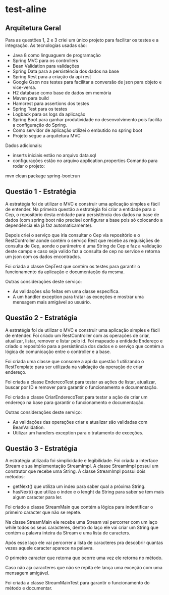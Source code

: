 # test-aline



## Arquitetura Geral ##

Para as questões 1, 2 e 3 criei um único projeto para facilitar os testes e a integração. As tecnologias usadas são:

* Java 8 como linguaguem de programação
* Spring MVC para os controllers
* Bean Validation para validações
* Spring Data para a persistência dos dados na base
* Spring Rest para a criação da api rest
* Google Gson nos testes para facilitar a conversão de json para objeto e vice-versa.
* H2 database como base de dados em memória
* Maven para build 
* Hamcrest para assertions dos testes
* Spring Test para os testes
* Logback para os logs da aplicação
* Spring Boot para ganhar produtividade no desenvolvimento pois facilita a configuração do Spring.
* Como servidor de aplicação utilizei o embutido no spring boot 
* Projeto segue a arquitetura MVC

Dados adicionais:

* inserts iniciais estão no arquivo data.sql
* configurações estão no arquivo application.properties
Comando para rodar o projeto:

mvn clean package spring-boot:run

## Questão 1 - Estratégia ##

A estratégia foi de utilizar o MVC e construir uma aplicação simples e fácil de entender.
Na primeira questão a estratégia foi criar a entidade para o Cep, o repositório desta entidade para persistência dos dados na base de dados (com spring boot não precisei configurar a base pois só colocando a dependência ela já faz automaticamente).

Depois criei o serviço que iria consultar o Cep via repositório e o RestController aonde contém o serviço Rest que recebe as requisições de consulta de Cep, aonde o parâmetro é uma String de Cep e faz a validação deste campo e caso seja valido faz a consulta de cep no service e retorna um json com os dados encontrados. 

Foi criada a classe CepTest que contém os testes para garantir o funcionamento da aplicação e documentação da mesma.

Outras considerações deste serviço:
* As validações são feitas em uma classe específica.
* A um handler exception para tratar as exceções e mostrar uma mensagem mais amigável ao usuário.

## Questão 2 - Estratégia ##

A estratégia foi de utilizar o MVC e construir uma aplicação simples e fácil de entender.
Foi criado um RestController com as operações de criar, atualizar, listar, remover e listar pelo id. Foi mapeado a entidade Endereço e criado o repositório para a persistência dos dados e o serviço que contém a lógica de comunicação entre o controller e a base. 

Foi criada uma classe que consome a api da questão 1 utilizando o RestTemplate para ser utilizada na validação da operação de criar endereço.

Foi criada a classe EnderecoTest para testar as ações de listar, atualizar, buscar por ID e remover para garantir o funcionamento e documentação.

Foi criada a classe CriarEnderecoTest para testar a ação de criar um endereço na base para garantir o funcionamento e documentação.

Outras considerações deste serviço:
* As validações das operações criar e atualizar são validadas com BeanValidation.
* Utilizar um handlers exception para o tratamento de exceções.

## Questão 3 - Estratégia ##

A estratégia utilizada foi simplicidade e legibilidade. Foi criada a interface Stream e sua implementação StreamImpl. 
A classe StreamImpl possui um construtor que recebe uma String.
A classe StreamImpl possui dois métodos:
 * getNext() que utiliza um index para saber qual a próxima String.
 * hasNext() que utiliza o index e o lenght da String para saber se tem mais algum caracter para ler.

Foi criado a classe StreamMain que contém a lógica para indentificar o primeiro caracter que não se repete.

Na classe StreamMain ele recebe uma Stream vai percorrer com um laço while todos os seus caracteres, dentro do laço ele vai criar um String que contém a palavra inteira da Stream e uma lista de caracters.

Após esse laço ele vai percorrer a lista de caracteres pra descobrir quantas vezes aquele caracter aparece na palavra. 

O primeiro caracter que retorna que ocorre uma vez ele retorna no método.

Caso não aja caracteres que não se repita ele lança uma exceção com uma mensagem amigável.

Foi criada a classe StreamMainTest para garantir o funcionamento do método e documentar.


